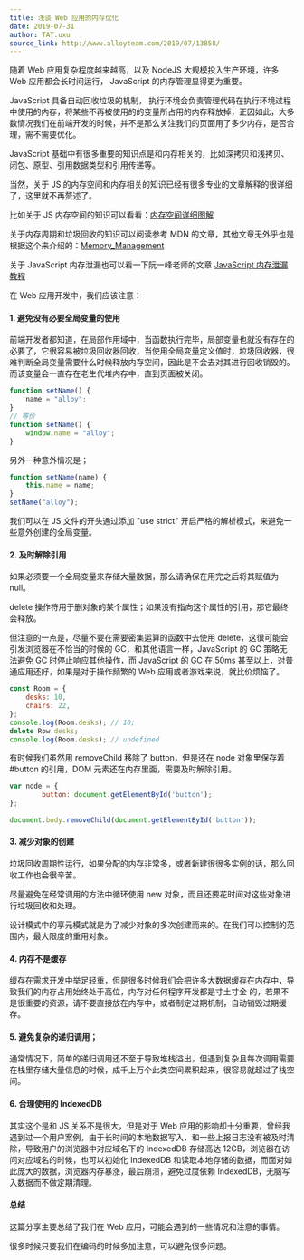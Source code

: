 ```yaml
---
title: 浅谈 Web 应用的内存优化
date: 2019-07-31
author: TAT.uxu
source_link: http://www.alloyteam.com/2019/07/13858/
---
```


<!-- {% raw %} - for jekyll -->

随着 Web 应用复杂程度越来越高，以及 NodeJS 大规模投入生产环境，许多 Web 应用都会长时间运行， JavaScript 的内存管理显得更为重要。

JavaScript 具备自动回收垃圾的机制， 执行环境会负责管理代码在执行环境过程中使用的内存，将某些不再被使用的的变量所占用的内存释放掉，正因如此，大多数情况我们在前端开发的时候，并不是那么关注我们的页面用了多少内存，是否合理，需不需要优化。

JavaScript 基础中有很多重要的知识点是和内存相关的，比如深拷贝和浅拷贝、闭包、原型、引用数据类型和引用传递等。

当然，关于 JS 的内存空间和内存相关的知识已经有很多专业的文章解释的很详细了，这里就不再赘述了。

比如关于 JS 内存空间的知识可以看看：[内存空间详细图解](https://www.jianshu.com/p/996671d4dcc4)

关于内存周期和垃圾回收的知识可以阅读参考 MDN 的文章，其他文章无外乎也是根据这个来介绍的：[Memory_Management](https://developer.mozilla.org/zh-CN/docs/Web/JavaScript/Memory_Management)

关于 JavaScript 内存泄漏也可以看一下阮一峰老师的文章 [JavaScript 内存泄漏教程](http://www.ruanyifeng.com/blog/2017/04/memory-leak.html)

在 Web 应用开发中，我们应该注意：

#### 1. 避免没有必要全局变量的使用

前端开发者都知道，在局部作用域中，当函数执行完毕，局部变量也就没有存在的必要了，它很容易被垃圾回收器回收，当使用全局变量定义值时，垃圾回收器，很难判断全局变量需要什么时候释放内存空间，因此是不会去对其进行回收销毁的。而该变量会一直存在老生代堆内存中，直到页面被关闭。

```javascript
function setName() {
    name = "alloy";
}
// 等价
function setName() {
    window.name = "alloy";
}
```

另外一种意外情况是；

```javascript
function setName(name) {
    this.name = name;
}
setName("alloy");
```

我们可以在 JS 文件的开头通过添加 "use strict" 开启严格的解析模式，来避免一些意外创建的全局变量。

#### 2. 及时解除引用

如果必须要一个全局变量来存储大量数据，那么请确保在用完之后将其赋值为 null。

delete 操作符用于删对象的某个属性；如果没有指向这个属性的引用，那它最终会释放。

但注意的一点是，尽量不要在需要密集运算的函数中去使用 delete，这很可能会引发浏览器在不恰当的时候的 GC，和其他语言一样，JavaScript 的 GC 策略无法避免 GC 时停止响应其他操作，而 JavaScript 的 GC 在 50ms 甚至以上，对普通应用还好，如果是对于操作频繁的 Web 应用或者游戏来说，就比价烦恼了。

```javascript
const Room = {
    desks: 10,
    chairs: 22,
};
console.log(Room.desks); // 10;
delete Row.desks;
console.log(Room.desks); // undefined
```

有时候我们虽然用 removeChild 移除了 button，但是还在 node 对象里保存着 #button 的引用，DOM 元素还在内存里面，需要及时解除引用。

```javascript
var node = {
        button: document.getElementById('button');
};
 
document.body.removeChild(document.getElementById('button'));
```

#### 3. 减少对象的创建

垃圾回收周期性运行，如果分配的内存非常多，或者新建很很多实例的话，那么回收工作也会很辛苦。

尽量避免在经常调用的方法中循环使用 new 对象，而且还要花时间对这些对象进行垃圾回收和处理。

设计模式中的享元模式就是为了减少对象的多次创建而来的。在我们可以控制的范围内，最大限度的重用对象。

#### 4. 内存不是缓存

缓存在需求开发中举足轻重，但是很多时候我们会把许多大数据缓存在内存中，导致我们的内存占用始终处于高位，内存对任何程序开发都是寸土寸金 的，若果不是很重要的资源，请不要直接放在内存中，或者制定过期机制，自动销毁过期缓存。

#### 5. 避免复杂的递归调用；

通常情况下，简单的递归调用还不至于导致堆栈溢出，但遇到复杂且每次调用需要 在栈里存储大量信息的时候，成千上万个此类空间累积起来，很容易就超过了栈空间。

#### 6. 合理使用的 IndexedDB

其实这个是和 JS 关系不是很大，但是对于 Web 应用的影响却十分重要，曾经我遇到过一个用户案例，由于长时间的本地数据写入，和一些上报日志没有被及时清除，导致用户的浏览器中对应域名下的 IndexedDB 存储高达 12GB，浏览器在访问对应域名的时候，也可以初始化 IndexedDB 和读取本地存储的数据，而面对如此庞大的数据，浏览器内存暴涨，最后崩溃，避免过度依赖 IndexedDB，无脑写入数据而不做定期清理。

#### 总结

这篇分享主要总结了我们在 Web 应用，可能会遇到的一些情况和注意的事情。

很多时候只要我们在编码的时候多加注意，可以避免很多问题。

<!-- {% endraw %} - for jekyll -->
